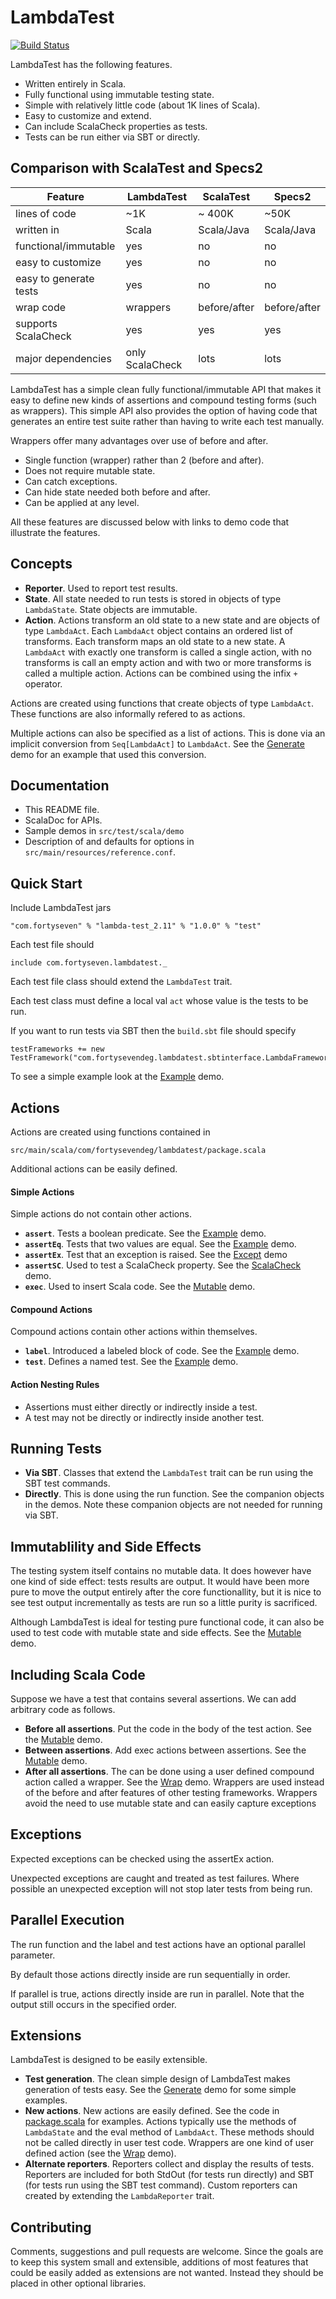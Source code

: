 # LambdaTest

[![Build Status](https://travis-ci.org/47deg/LambdaTest.svg?branch=master)](https://travis-ci.org/47deg/LambdaTest)

LambdaTest has the following features.

* Written entirely in Scala.
* Fully functional using immutable testing state.
* Simple with relatively little code (about 1K lines of Scala).
* Easy to customize and extend.
* Can include ScalaCheck properties as tests.
* Tests can be run either via SBT or directly.

## Comparison with ScalaTest and Specs2

| Feature                | LambdaTest      | ScalaTest    | Specs2       |
| ---------------------- | --------------- | ------------ | ------------ |
| lines of code          |  ~1K            | ~ 400K       |  ~50K        |
| written in             | Scala           | Scala/Java   | Scala/Java   |
| functional/immutable   | yes             | no           | no           | 
| easy to customize      | yes             | no           | no           |
| easy to generate tests | yes             | no           | no           |
| wrap code              | wrappers        | before/after | before/after |
| supports ScalaCheck    | yes             | yes          | yes          |
| major dependencies     | only ScalaCheck | lots         | lots         |

LambdaTest has a simple clean fully functional/immutable API that makes it
easy to define new kinds of assertions and compound testing forms (such as wrappers). 
This simple API also provides the option of having code that generates 
an entire test suite rather than having to write each test manually.

Wrappers offer many advantages over use of before and after.

* Single function (wrapper) rather than 2 (before and after).
* Does not require mutable state.
* Can catch exceptions.
* Can hide state needed both before and after.
* Can be applied at any level.

All these features are discussed below with links to demo code that illustrate the
features.

## Concepts

* **Reporter**. Used to report test results.
* **State**. All state needed to run tests is stored in objects of type `LambdaState`. State objects are immutable. 
* **Action**. Actions transform an old state to a new state and are objects of type `LambdaAct`. Each `LambdaAct` object contains an ordered list of transforms. Each transform maps an old state to a new state. A `LambdaAct` with exactly one transform is called a single action, with no transforms is call an empty action and with two or more transforms is called a multiple action. Actions can be combined using the infix `+` operator.

Actions are created using functions that create objects of type `LambdaAct`. These functions are also informally refered to as actions.

Multiple actions can also be specified as a list of actions. This is done via an implicit conversion from `Seq[LambdaAct]` to `LambdaAct`. See the [Generate](https://github.com/47deg/LambdaTest/blob/master/src/test/scala/demo/Generate.scala) 
demo for an example that used this conversion.

## Documentation

* This README file.
* ScalaDoc for APIs.
* Sample demos in `src/test/scala/demo`
* Description of and defaults for options in `src/main/resources/reference.conf`.

## Quick Start

Include LambdaTest jars

    "com.fortyseven" % "lambda-test_2.11" % "1.0.0" % "test"
   
Each test file should  
 
    include com.fortyseven.lambdatest._

Each test file class should extend the `LambdaTest` trait.

Each test class must define a local val `act` whose value is the
tests to be run.

If you want to run tests via SBT then the `build.sbt` file should specify

    testFrameworks += new TestFramework("com.fortysevendeg.lambdatest.sbtinterface.LambdaFramework")
   
To see a simple example look at the [Example](https://github.com/47deg/LambdaTest/blob/master/src/test/scala/demo/Example.scala) demo.
 
## Actions
 
 Actions are created using functions contained in 
 
    src/main/scala/com/fortysevendeg/lambdatest/package.scala
    
Additional actions can be easily defined.  
    
#### Simple Actions

Simple actions do not contain other actions.

* **`assert`**. Tests a boolean predicate. See the [Example](https://github.com/47deg/LambdaTest/blob/master/src/test/scala/demo/Example.scala) demo.
* **`assertEq`**. Tests that two values are equal. See the [Example](https://github.com/47deg/LambdaTest/blob/master/src/test/scala/demo/Example.scala) demo.
* **`assertEx`**. Test that an exception is raised. See the [Except](https://github.com/47deg/LambdaTest/blob/master/src/test/scala/demo/Except.scala) demo
* **`assertSC`**. Used to test a ScalaCheck property. See the [ScalaCheck](https://github.com/47deg/LambdaTest/blob/master/src/test/scala/demo/ScalaCheck.scala) demo.
* **`exec`**. Used to insert Scala code. See the [Mutable](https://github.com/47deg/LambdaTest/blob/master/src/test/scala/demo/Mutable.scala) demo.

#### Compound Actions

Compound actions contain other actions within themselves.

* **`label`**. Introduced a labeled block of code. See the [Example](https://github.com/47deg/LambdaTest/blob/master/src/test/scala/demo/Example.scala) demo.
* **`test`**. Defines a named test. See the [Example](https://github.com/47deg/LambdaTest/blob/master/src/test/scala/demo/.scala) demo.

#### Action Nesting Rules

* Assertions must either directly or indirectly inside a test.
* A test may not be directly or indirectly inside another test.

## Running Tests

* **Via SBT**. Classes that extend the `LambdaTest` trait can be run using the SBT test commands.
* **Directly**. This is done using the run function. See the companion objects in the demos. Note these companion objects are not needed for running via SBT.
 
## Immutablility and Side Effects

The testing system itself contains no mutable data. It does however have one kind of side effect: tests results are output. It would have been more pure to move the output entirely after the core functionallity, but it is nice to see test output incrementally as tests are run so a little purity is sacrificed.

Although LambdaTest is ideal for testing pure functional code, it can also be used to test code with mutable state and side effects. See the [Mutable](https://github.com/47deg/LambdaTest/blob/master/src/test/scala/demo/Mutable.scala) demo.

## Including Scala Code

Suppose we have a test that contains several assertions.
We can add arbitrary code as follows.

* **Before all assertions**. Put the code in the body of the test action. See the [Mutable](https://github.com/47deg/LambdaTest/blob/master/src/test/scala/demo/Mutable.scala) demo.
* **Between assertions**. Add exec actions between assertions. See the [Mutable](https://github.com/47deg/LambdaTest/blob/master/src/test/scala/demo/Mutable.scala) demo.
* **After all assertions**. The can be done using a user defined compound action called a wrapper. See the [Wrap](https://github.com/47deg/LambdaTest/blob/master/src/test/scala/demo/Wrap.scala) demo. Wrappers are used instead of the before and after features of other testing frameworks. Wrappers avoid the need to use mutable state and can easily capture exceptions

## Exceptions

Expected exceptions can be checked using the assertEx action.

Unexpected exceptions are caught and treated as test failures. Where possible an unexpected exception will not stop later tests from being run.
 
## Parallel Execution

The run function and the label and test actions have an optional parallel parameter.

By default those actions directly inside are run sequentially in order.

If parallel is true, actions directly inside are run in parallel. Note that the output still occurs in the specified order.

## Extensions

LambdaTest is designed to be easily extensible.

* **Test generation**. The clean simple design of LambdaTest makes generation of tests easy. See the [Generate](https://github.com/47deg/LambdaTest/blob/master/src/test/scala/demo/Generate.scala) demo for some simple examples.
* **New actions**. New actions are easily defined. See the code in [package.scala](https://github.com/47deg/LambdaTest/blob/master/src/main/scala/com/fortysevendeg/lambdatest/package.scala) for examples. Actions typically use the methods of `LambdaState` and the eval method of `LambdaAct`. These methods should not be called directly in user test code. Wrappers are one kind of user defined action (see the [Wrap](https://github.com/47deg/LambdaTest/blob/master/src/test/scala/demo/Wrap.scala) demo).
* **Alternate reporters**. Reporters collect and display the results of tests. Reporters are included for both StdOut (for tests run directly) and SBT (for tests run using the SBT test command). Custom reporters can created by extending the `LambdaReporter` trait.

## Contributing

Comments, suggestions and pull requests are welcome.
Since the goals are to keep this system small and extensible,
additions of most features that could be easily added as extensions
are not wanted. Instead they should be placed in other optional libraries.




    
  

